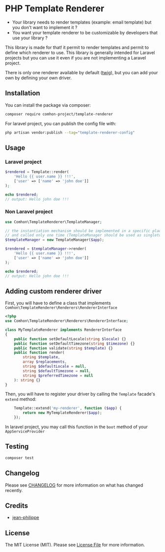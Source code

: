 # PHP Template Renderer

-   Your library needs to render templates (example: email template) but you don't want to implement it ?
-   You want your template renderer to be customizable by developers that use your library ?

This library is made for that! it permit to render templates and permit to define which renderer to use. This library is generally intended for Laravel projects but you can use it even if you are not implementing a Laravel project.

There is only one renderer available by default ([twig](https://twig.symfony.com)), but you can add your own by defining your own driver.

## Installation

You can install the package via composer:

```bash
composer require comhon-project/template-renderer
```

For laravel project, you can publish the config file with:

```bash
php artisan vendor:publish --tag="template-renderer-config"
```

## Usage

### Laravel project

```php
$rendered = Template::render(
    'Hello {{ user.name }} !!!',
    ['user' => ['name' => 'john doe']]
);

echo $rendered;
// output: Hello john doe !!!
```

### Non Laravel project

```php
use Comhon\TemplateRenderer\TemplateManager;

// the instantiation mechanism should be implemented in a specific place
// and called only one time (TemplateManager should be used as singleton)
$templateManager = new TemplateManager($app);

$rendered = $templateManager->render(
    'Hello {{ user.name }} !!!',
    ['user' => ['name' => 'john doe']]
);

echo $rendered;
// output: Hello john doe !!!
```

## Adding custom renderer driver

First, you will have to define a class that implements `Comhon\TemplateRenderer\Renderers\RendererInterface`

```php
<?php
use Comhon\TemplateRenderer\Renderers\RendererInterface;

class MyTemplateRenderer implements RendererInterface
{
    public function setDefaultLocale(string $locale) {}
    public function setDefaultTimezone(string $timezone) {}
    public function validate(string $template) {}
    public function render(
        string $template,
        array $replacements,
        string $defaultLocale = null,
        string $defaultTimezone = null,
        string $preferredTimezone = null
    ): string {}
}
```

Then, you will have to register your driver by calling the `Template` facade's `extend` method:

```php
    Template::extend('my-renderer', function ($app) {
        return new MyTemplateRenderer($app);
    });
```

In laravel project, you may call this function in the `boot` method of your `AppServiceProvider`

## Testing

```bash
composer test
```

## Changelog

Please see [CHANGELOG](CHANGELOG.md) for more information on what has changed recently.

## Credits

-   [jean-philippe](https://github.com/comhon-project)

## License

The MIT License (MIT). Please see [License File](LICENSE.md) for more information.
